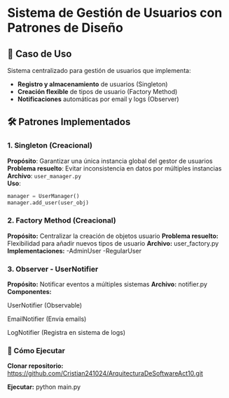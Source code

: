 # Sistema de Gestión de Usuarios con Patrones de Diseño
## 📌 Caso de Uso
Sistema centralizado para gestión de usuarios que implementa:
- **Registro y almacenamiento** de usuarios (Singleton)
- **Creación flexible** de tipos de usuario (Factory Method)
- **Notificaciones** automáticas por email y logs (Observer)

## 🛠️ Patrones Implementados

### 1. Singleton (Creacional)
**Propósito**: Garantizar una única instancia global del gestor de usuarios  
**Problema resuelto**: Evitar inconsistencia en datos por múltiples instancias  
**Archivo**: `user_manager.py`  
**Uso**:
```python
manager = UserManager()
manager.add_user(user_obj)
```

### 2. Factory Method (Creacional)

**Propósito:** Centralizar la creación de objetos usuario
**Problema resuelto:** Flexibilidad para añadir nuevos tipos de usuario
**Archivo:**  user_factory.py
**Implementaciones:**
  -AdminUser
  -RegularUser

### 3. Observer - UserNotifier

**Propósito:** Notificar eventos a múltiples sistemas
**Archivo:** notifier.py
**Componentes:**

  UserNotifier (Observable)

  EmailNotifier (Envía emails)

  LogNotifier (Registra en sistema de logs)

### 🚀 Cómo Ejecutar
**Clonar repositorio:**
  https://github.com/Cristian241024/ArquitecturaDeSoftwareAct10.git

**Ejecutar:**
  python main.py